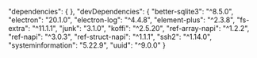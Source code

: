  "dependencies": {
  },
  "devDependencies": {
    "better-sqlite3": "^8.5.0",
    "electron": "20.1.0",
    "electron-log": "^4.4.8",
    "element-plus": "^2.3.8",
    "fs-extra": "^11.1.1",
    "junk": "3.1.0",
    "koffi": "^2.5.20",
    "ref-array-napi": "^1.2.2",
    "ref-napi": "^3.0.3",
    "ref-struct-napi": "^1.1.1",
    "ssh2": "^1.14.0",
    "systeminformation": "5.22.9",
    "uuid": "^9.0.0"
  }
